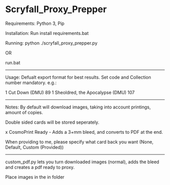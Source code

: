 # Scryfall_Proxy_Prepper
Requirements:
Python 3, Pip

Installation:
Run install requirements.bat

Running:
python ./scryfall_proxy_prepper.py

OR

run.bat

-----------------------------------------------------------------------------------------------------
Usage:
Defualt export format for best results. Set code and Collection number mandatory. e.g.:

1 Cut Down (DMU) 89
1 Sheoldred, the Apocalypse (DMU) 107

-----------------------------------------------------------------------------------------------------
Notes:
By default will download images, taking into account printings, amount of copies.

Double sided cards will be stored seperately.

x CosmoPrint Ready - Adds a 3+mm bleed, and converts to PDF at the end.

When providing to me, please specify what card back you want (None, Default, Custom (Provided))

-----------------------------------------------------------------------------------------------------

custom_pdf.py lets you turn downloaded images (normal), adds the bleed and creates a pdf ready to proxy.

Place images in the in folder
